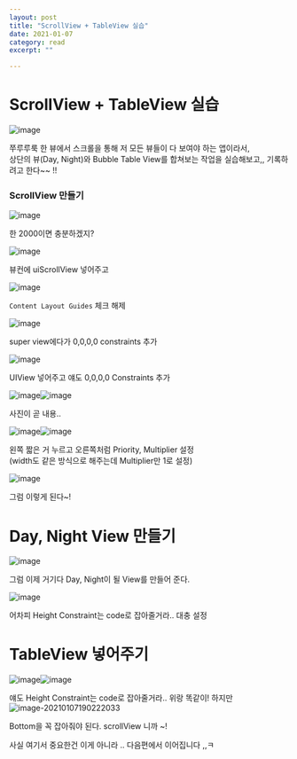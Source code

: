 ```yaml
---
layout: post
title: "ScrollView + TableView 실습" 
date: 2021-01-07
category: read 
excerpt: ""

---
```


# ScrollView + TableView 실습

![image](https://user-images.githubusercontent.com/28949235/103861685-25725880-5101-11eb-98a5-d13d5753d51a.png)

쭈루루룩 한 뷰에서 스크롤을 통해 저 모든 뷰들이 다 보여야 하는 앱이라서,  
상단의 뷰(Day, Night)와 Bubble Table View를 합쳐보는 작업을 실습해보고,, 기록하려고 한다~~ !!

### ScrollView 만들기

![image](https://user-images.githubusercontent.com/28949235/103877875-01bb0c80-5119-11eb-8003-bc4085d2ee49.png)

한 2000이면 충분하겠지?

![image](https://user-images.githubusercontent.com/28949235/103878008-2c0cca00-5119-11eb-9d3d-9fc025e8237a.png)

뷰컨에 uiScrollView 넣어주고

![image](https://user-images.githubusercontent.com/28949235/103878015-2fa05100-5119-11eb-900a-3c3927037904.png)

`Content Layout Guides` 체크 해제

![image](https://user-images.githubusercontent.com/28949235/103878096-4f377980-5119-11eb-8c1d-325535c8e26c.png)

super view에다가 0,0,0,0 constraints 추가

![image](https://user-images.githubusercontent.com/28949235/103878260-89088000-5119-11eb-9edc-190112434923.png)

UIView 넣어주고 얘도 0,0,0,0 Constraints 추가

![image](https://user-images.githubusercontent.com/28949235/103878390-b6552e00-5119-11eb-86bd-051f263513c1.png)![image](https://user-images.githubusercontent.com/28949235/103878413-bd7c3c00-5119-11eb-9815-41208f0b824a.png)

사진이 곧 내용..

![image](https://user-images.githubusercontent.com/28949235/103878566-f1576180-5119-11eb-92a8-7c3c4c44e4a9.png)![image](https://user-images.githubusercontent.com/28949235/103878580-f9af9c80-5119-11eb-9252-e79cb60e347a.png)

왼쪽 짧은 거 누르고 오른쪽처럼 Priority, Multiplier 설정  
(width도 같은 방식으로 해주는데 Multiplier만 1로 설정)

![image](https://user-images.githubusercontent.com/28949235/103878656-121fb700-511a-11eb-915a-807bc86d782d.png)

그럼 이렇게 된다~!

# Day, Night View 만들기

![image](https://user-images.githubusercontent.com/28949235/103878820-46937300-511a-11eb-8661-6a0ce695efaa.png)

그럼 이제 거기다 Day, Night이 될 View를 만들어 준다.

![image](https://user-images.githubusercontent.com/28949235/103878977-8d816880-511a-11eb-92fe-42cc9479af6a.png)

어차피 Height Constraint는 code로 잡아줄거라.. 대충 설정

# TableView 넣어주기

![image](https://user-images.githubusercontent.com/28949235/103879070-b0ac1800-511a-11eb-9668-22e0195446af.png)![image](https://user-images.githubusercontent.com/28949235/103878977-8d816880-511a-11eb-92fe-42cc9479af6a.png)

얘도 Height Constraint는 code로 잡아줄거라.. 위랑 똑같이! 하지만  
![image-20210107190222033](https://user-images.githubusercontent.com/28949235/103987110-43a68a00-51cf-11eb-9fa2-ab0476810265.png)

Bottom을 꼭 잡아줘야 된다. scrollView 니까 ~!



사실 여기서 중요한건 이게 아니라 .. 다음편에서 이어집니다 ,,ㅋ

